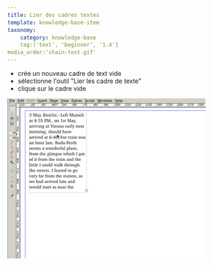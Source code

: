 ```yaml
---
title: Lier des cadres textes
template: knowledge-base-item
taxonomy:
    category: knowledge-base
    tag:['text', 'beginner', '1.4']
media_order:'chain-text.gif'
---
```

- crée un nouveau cadre de text vide
- sélectionne l'outil "Lier les cadre de texte"
- clique sur le cadre vide

![Lier deux cadres de texte](chain-text.gif)
